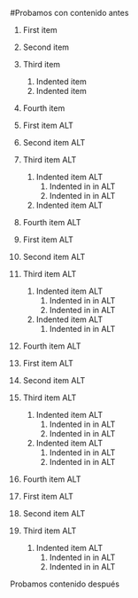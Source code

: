 #Probamos con contenido antes

1. First item
2. Second item
3. Third item
    1. Indented item
    2. Indented item
4. Fourth item

1. First item ALT
2. Second item ALT
3. Third item ALT
    1. Indented item ALT
        1. Indented in in ALT
        1. Indented in in ALT
    2. Indented item ALT
4. Fourth item ALT

1. First item ALT
2. Second item ALT
3. Third item ALT
    1. Indented item ALT
        1. Indented in in ALT
        1. Indented in in ALT
    2. Indented item ALT
        1. Indented in in ALT
4. Fourth item ALT

1. First item ALT
2. Second item ALT
3. Third item ALT
    1. Indented item ALT
        1. Indented in in ALT
        1. Indented in in ALT
    2. Indented item ALT
        1. Indented in in ALT
        1. Indented in in ALT
4. Fourth item ALT

1. First item ALT
2. Second item ALT
3. Third item ALT
    1. Indented item ALT
        1. Indented in in ALT
        1. Indented in in ALT

Probamos contenido después
